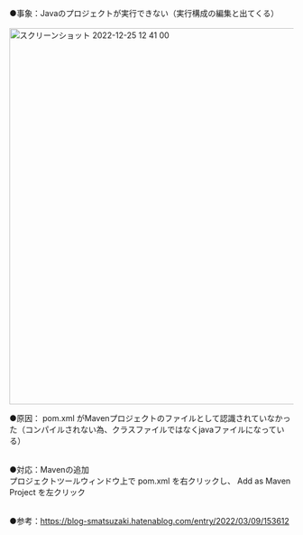 ●事象：Javaのプロジェクトが実行できない（実行構成の編集と出てくる）<br>
<br>
<img width="666" alt="スクリーンショット 2022-12-25 12 41 00" src="https://user-images.githubusercontent.com/81621944/209456703-3b06d8f7-708e-41d9-a183-27cc6e7288fa.png">
<br>

●原因： pom.xml がMavenプロジェクトのファイルとして認識されていなかった（コンパイルされない為、クラスファイルではなくjavaファイルになっている）<br>
<br>

●対応：Mavenの追加<br>
プロジェクトツールウィンドウ上で pom.xml を右クリックし、 Add as Maven Project を左クリック<br>
<br>


●参考：https://blog-smatsuzaki.hatenablog.com/entry/2022/03/09/153612
<br>
